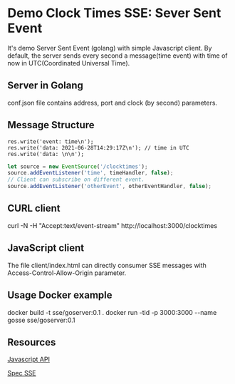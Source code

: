 # Demo Clock Times SSE: Sever Sent Event

It's demo Server Sent Event (golang) with simple Javascript client.
By default, the server sends every second a message(time event) with time of now in UTC(Coordinated Universal Time).

## Server in Golang
conf.json file contains address, port and clock (by second) parameters.

## Message Structure

```
res.write('event: time\n');
res.write('data: 2021-06-28T14:29:17Z\n'); // time in UTC
res.write('data: \n\n');
```

```javascript
let source = new EventSource('/clocktimes');
source.addEventListener('time', timeHandler, false);
// Client can subscribe on different event.  
source.addEventListener('otherEvent', otherEventHandler, false); 
```

## CURL client
curl -N -H "Accept:text/event-stream" http://localhost:3000/clocktimes

## JavaScript client
The file client/index.html can directly consumer SSE messages with Access-Control-Allow-Origin parameter.

## Usage Docker example
docker build -t sse/goserver:0.1 .
docker run -tid -p 3000:3000 --name gosse sse/goserver:0.1


## Resources
[Javascript API](https://developer.mozilla.org/en-US/docs/Web/API/EventSource)

[Spec SSE](https://html.spec.whatwg.org/multipage/server-sent-events.html)